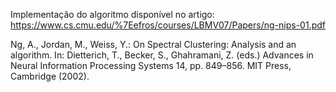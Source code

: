Implementação do algoritmo disponível no artigo: https://www.cs.cmu.edu/%7Eefros/courses/LBMV07/Papers/ng-nips-01.pdf

Ng, A., Jordan, M., Weiss, Y.: On Spectral Clustering: Analysis and an algorithm. In: Dietterich, T., Becker, S., Ghahramani, Z. (eds.) Advances in Neural Information Processing Systems 14, pp. 849–856. MIT Press, Cambridge (2002).